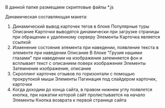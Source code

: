 В данной папке размещаем скриптовые файлы *.js

Динамическая составляющая макета:
1. Динамический вывод карточек тегов в блоке Популярные туры
Описание
Карточки выводятся динамически при загрузке страницы при обращении к удаленному серверу
Элементы
Карточка является ссылкой 
2. Изменение состояния элемента при наведении, появление текста в элементе при наведении 
Описание
В блоке "Грузия нашими глазами" при наведении на изображения затемняется фон и всплывает текст с описанием поверх изображения 
Элементы
Затемнение изображение, описание
3. Скроллинг карточек отзывов по горизонтали с помощью прокрутокой мыши
Элементы
Пагинация под слайдером карточек, карточки
4. Когда доходим до конца сайта, в правом нижнем углу появлется кнопка, при нажатии которой сайт пролистывается на начало 
Элементы
Кнопка возврата к первой странице сайта 